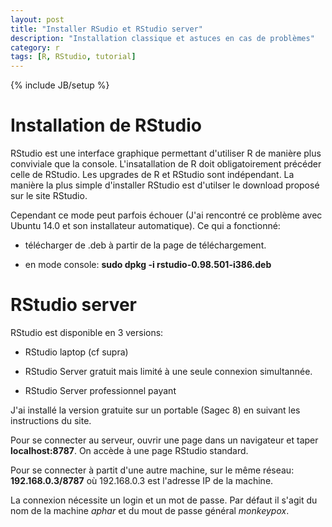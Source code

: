 ```yaml
---
layout: post
title: "Installer RSudio et RStudio server"
description: "Installation classique et astuces en cas de problèmes"
category: r
tags: [R, RStudio, tutorial]
---
```

{% include JB/setup %}

Installation de RStudio
=======================

RStudio est une interface graphique permettant d'utiliser R de manière plus conviviale que la console. L'insatallation de R doit obligatoirement précéder celle de RStudio. Les upgrades de R et RStudio sont indépendant. La manière la plus simple d'installer RStudio est d'utilser le download proposé sur le site RStudio.

Cependant ce mode peut parfois échouer (J'ai rencontré ce problème avec Ubuntu 14.0 et son installateur automatique). Ce qui a fonctionné:

- télécharger de .deb à partir de la page de téléchargement.

- en mode console: **sudo dpkg -i rstudio-0.98.501-i386.deb**

RStudio server
==============

RStudio est disponible en 3 versions:

- RStudio laptop (cf supra)

- RStudio Server gratuit mais limité à une seule connexion simultannée.

- RStudio Server professionnel payant

J'ai installé la version gratuite sur un portable (Sagec 8) en suivant les instructions du site.

Pour se connecter au serveur, ouvrir une page dans un navigateur et taper **localhost:8787**. On accède à une page RStudio standard.

Pour se connecter à partit d'une autre machine, sur le même réseau:
**192.168.0.3/8787** où 192.168.0.3 est l'adresse IP de la machine.

La connexion nécessite un login et un mot de passe. Par défaut il s'agit du nom de la machine *aphar* et du mout de passe général *monkeypox*.